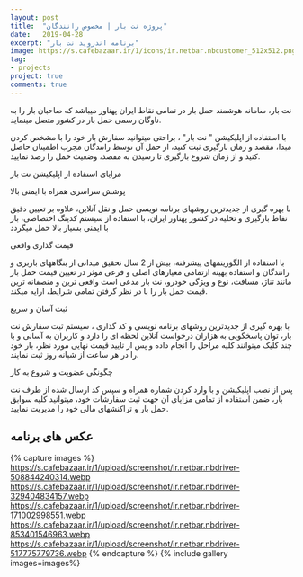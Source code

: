 ```yaml
---
layout: post
title:  "پروژه نت بار | مخصوص رانندگان"
date:   2019-04-28
excerpt: "برنامه اندروید نت بار"
image: https://s.cafebazaar.ir/1/icons/ir.netbar.nbcustomer_512x512.png
tag:
- projects 
project: true
comments: true
---
```


         
نت بار، سامانه هوشمند حمل بار در تمامی نقاط ایران پهناور میباشد که صاحبان بار را به ناوگان رسمی حمل بار در کشور متصل مینماید. 

با استفاده از اپلیکیشن " نت بار" ، براحتی میتوانید سفارش بار خود را با مشخص کردن مبدا، مقصد و زمان بارگیری ثبت کنید، از حمل آن توسط رانندگان مجرب اطمینان حاصل کنید و از زمان شروع بارگیری تا رسیدن به مقصد، وضعیت حمل را رصد نمایید.


مزایای استفاده از اپلیکیشن نت بار 

پوشش سراسری همراه با ایمنی بالا 

با بهره گیری از جدیدترین روشهای برنامه نویسی حمل و نقل آنلاین، علاوه بر تعیین دقیق نقاط بارگیری و تخلیه در کشور پهناور ایران، با استفاده از سیستم کدینگ اختصاصی، بار با ایمنی بسیار بالا حمل میگردد 

قیمت گذاری واقعی 

با استفاده از الگوریتمهای پیشرفته، بیش از 2 سال تحقیق میدانی از بنگاههای باربری و رانندگان و استفاده بهینه ازتمامی معیارهای اصلی و فرعی موثر در تعیین قیمت حمل بار مانند تناژ، مسافت، نوع و ویژگی خودرو، نت بار مدعی است واقعی ترین و منصفانه ترین قیمت حمل بار را با در نظر گرفتن تمامی شرایط، ارایه میکند. 

ثبت آسان و سریع 

با بهره گیری از جدیدترین روشهای برنامه نویسی و کد گذاری  ، سیستم ثبت سفارش نت بار، توان پاسخگویی به هزاران درخواست آنلاین لحظه ای را دارد و کاربران به آسانی و با چند کلیک میتوانند کلیه مراحل را انجام داده و پس از تایید قیمت نهایی مورد نظر، بار خود را در هر ساعت از شبانه روز ثبت نمایند. 

چگونگی عضویت و شروع به کار 

پس از نصب اپلیکیشن و با وارد کردن شماره همراه و سپس کد ارسال شده از طرف نت بار، ضمن استفاده از تمامی مزایای آن جهت ثبت سفارشات خود، میتوانید کلیه سوابق حمل بار و تراکنشهای مالی خود را مدیریت نمایید. 

## عکس های برنامه

{% capture images %}
  https://s.cafebazaar.ir/1/upload/screenshot/ir.netbar.nbdriver-508844240314.webp
  https://s.cafebazaar.ir/1/upload/screenshot/ir.netbar.nbdriver-329404834157.webp
  https://s.cafebazaar.ir/1/upload/screenshot/ir.netbar.nbdriver-171002998551.webp
  https://s.cafebazaar.ir/1/upload/screenshot/ir.netbar.nbdriver-853401546963.webp
  https://s.cafebazaar.ir/1/upload/screenshot/ir.netbar.nbdriver-517775779736.webp
{% endcapture %}
{% include gallery images=images%}


 

